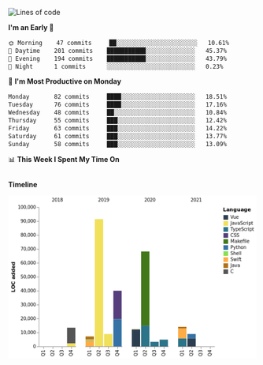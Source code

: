 <!--START_SECTION:waka-->
![Lines of code](https://img.shields.io/badge/From%20Hello%20World%20I%27ve%20Written-272978%20lines%20of%20code-blue)

**I'm an Early 🐤** 

```text
🌞 Morning    47 commits     ██░░░░░░░░░░░░░░░░░░░░░░░   10.61% 
🌆 Daytime    201 commits    ███████████░░░░░░░░░░░░░░   45.37% 
🌃 Evening    194 commits    ███████████░░░░░░░░░░░░░░   43.79% 
🌙 Night      1 commits      ░░░░░░░░░░░░░░░░░░░░░░░░░   0.23%

```
📅 **I'm Most Productive on Monday** 

```text
Monday       82 commits     ████░░░░░░░░░░░░░░░░░░░░░   18.51% 
Tuesday      76 commits     ████░░░░░░░░░░░░░░░░░░░░░   17.16% 
Wednesday    48 commits     ██░░░░░░░░░░░░░░░░░░░░░░░   10.84% 
Thursday     55 commits     ███░░░░░░░░░░░░░░░░░░░░░░   12.42% 
Friday       63 commits     ███░░░░░░░░░░░░░░░░░░░░░░   14.22% 
Saturday     61 commits     ███░░░░░░░░░░░░░░░░░░░░░░   13.77% 
Sunday       58 commits     ███░░░░░░░░░░░░░░░░░░░░░░   13.09%

```


📊 **This Week I Spent My Time On** 

```text
```

**Timeline**

![Chart not found](https://raw.githubusercontent.com/johann-lr/johann-lr/master/charts/bar_graph.png) 


<!--END_SECTION:waka-->
